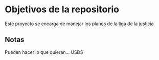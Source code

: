 # Objetivos de la repositorio

Este proyecto se encarga de manejar los planes de la liga de la justicia


## Notas
Pueden hacer lo que quieran... USDS
